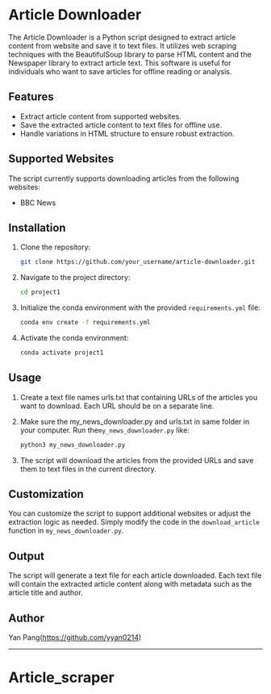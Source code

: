 # Article Downloader

The Article Downloader is a Python script designed to extract article content from website and save it to text files. It utilizes web scraping techniques with the BeautifulSoup library to parse HTML content and the Newspaper library to extract article text. This software is useful for individuals who want to save articles for offline reading or analysis.

## Features

- Extract article content from supported websites.
- Save the extracted article content to text files for offline use.
- Handle variations in HTML structure to ensure robust extraction.

## Supported Websites

The script currently supports downloading articles from the following websites:

- BBC News


## Installation

1. Clone the repository:

    ```bash
    git clone https://github.com/your_username/article-downloader.git
    ```

2. Navigate to the project directory:

    ```bash
    cd project1
    ```

3. Initialize the conda environment with the provided `requirements.yml` file:

    ```bash
    conda env create -f requirements.yml
    ```

4. Activate the conda environment:

    ```bash
    conda activate project1
    ```

## Usage

1. Create a text file names urls.txt that containing URLs of the articles you want to download. Each URL should be on a separate line.

2. Make sure the my_news_downloader.py and urls.txt in same folder in your computer. Run the`my_news_downloader.py` like:

    ```bash
    python3 my_news_downloader.py
    ```

3. The script will download the articles from the provided URLs and save them to text files in the current directory.

## Customization

You can customize the script to support additional websites or adjust the extraction logic as needed. Simply modify the code in the `download_article` function in `my_news_downloader.py`.

## Output

The script will generate a text file for each article downloaded. Each text file will contain the extracted article content along with metadata such as the article title and author.

## Author

Yan Pang(https://github.com/yyan0214)

---

# Article_scraper
